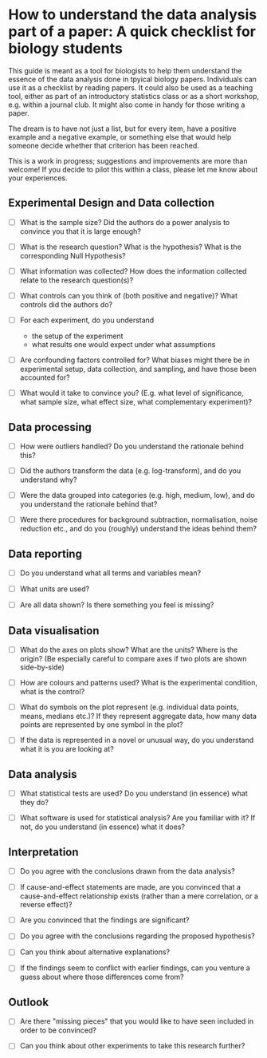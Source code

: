 # How to understand the data analysis part of a paper: A quick checklist for biology students

This guide is meant as a tool for biologists to help them understand the essence of the data analysis done in tpyical biology papers. Individuals can use it as a checklist by reading papers. It could also be used as a teaching tool, either as part of an introductory statistics class or as a short workshop, e.g. within a journal club. It might also come in handy for those writing a paper. 

The dream is to have not just a list, but for every item, have a positive example and a negative example, or something else that would help someone decide whether that criterion has been reached.

This is a work in progress; suggestions and improvements are more than welcome! If you decide to pilot this within a class, please let me know about your experiences.

## Experimental Design and Data collection

- [ ] What is the sample size? Did the authors do a power analysis to convince you that it is large enough?

- [ ] What is the research question? What is the hypothesis? What is the corresponding Null Hypothesis?

- [ ] What information was collected? How does the information collected relate to the research question(s)?

- [ ] What controls can you think of (both positive and negative)? What controls did the authors do?

- [ ] For each experiment, do you understand
	* the setup of the experiment
	* what results one would expect under what assumptions

- [ ] Are confounding factors controlled for? What biases might there be in experimental setup, data collection, and sampling, and have those been accounted for? 

- [ ] What would it take to convince you? (E.g. what level of significance, what sample size, what effect size, what complementary experiment)?

## Data processing

- [ ] How were outliers handled? Do you understand the rationale behind this?

- [ ] Did the authors transform the data (e.g. log-transform), and do you understand why?

- [ ] Were the data grouped into categories (e.g. high, medium, low), and do you understand the rationale behind that?

- [ ] Were there procedures for background subtraction, normalisation, noise reduction etc., and do you (roughly) understand the ideas behind them?

## Data reporting

- [ ] Do you understand what all terms and variables mean?

- [ ] What units are used?

- [ ] Are all data shown? Is there something you feel is missing?

## Data visualisation

- [ ] What do the axes on plots show? What are the units? Where is the origin? (Be especially careful to compare axes if two plots are shown side-by-side)

- [ ] How are colours and patterns used? What is the experimental condition, what is the control?

- [ ] What do symbols on the plot represent (e.g. individual data points, means, medians etc.)? If they represent aggregate data, how many data points are represented by one symbol in the plot? 

- [ ] If the data is represented in a novel or unusual way, do you understand what it is you are looking at?

## Data analysis

- [ ] What statistical tests are used? Do you understand (in essence) what they do?

- [ ] What software is used for statistical analysis? Are you familiar with it? If not, do you understand (in essence) what it does?


## Interpretation

- [ ] Do you agree with the conclusions drawn from the data analysis?

- [ ] If cause-and-effect statements are made, are you convinced that a cause-and-effect relationship exists (rather than a mere correlation, or a reverse effect)?

- [ ] Are you convinced that the findings are significant? 

- [ ] Do you agree with the conclusions regarding the proposed hypothesis?

- [ ] Can you think about alternative explanations?

- [ ] If the findings seem to conflict with earlier findings, can you venture a guess about where those differences come from? 

## Outlook

- [ ] Are there "missing pieces" that you would like to have seen included in order to be convinced?

- [ ] Can you think about other experiments to take this research further?





